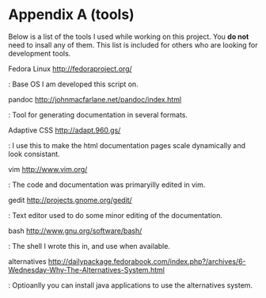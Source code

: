 
# Appendix A (tools) #

Below is a list of the tools I used while working on this project.  You **do not** need to insall any of them.
This list is included for others who are looking for development tools.

Fedora Linux <http://fedoraproject.org/> 

  : Base OS I am developed this script on.

pandoc <http://johnmacfarlane.net/pandoc/index.html>

  : Tool for generating documentation in several formats.

Adaptive CSS <http://adapt.960.gs/>
 
  : I use this to make the html documentation pages scale dynamically and look consistant.

vim <http://www.vim.org/>

  : The code and documentation was primaryilly edited in vim.

gedit <http://projects.gnome.org/gedit/>

  : Text editor used to do some minor editing of the documentation.

bash <http://www.gnu.org/software/bash/> 

  : The shell I wrote this in, and use when available.

alternatives <http://dailypackage.fedorabook.com/index.php?/archives/6-Wednesday-Why-The-Alternatives-System.html>

  : Optioanlly you can install java applications to use the alternatives system.
